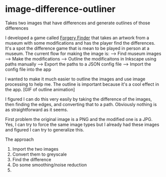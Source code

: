 # image-difference-outliner
Takes two images that have differences and generate outlines of those differences 

I developed a game called [Forgery Finder]("") that takes an artwork from a museum with some modifications and has the player find the differences. It's a spot the difference game that is mean to be played in person at a museum. The current flow for making the image is: 
--> Find museum images
--> Make the modifications
--> Outline the modificaitons in Inkscape using paths manually
--> Export the paths to a JSON config file
--> Import the config file into the app


I wanted to make it much easier to outline the images and use image processing to help me. The outline is important because it's a cool effect in the app. 
[GIF of outline animation]

I figured I can do this very easily by taking the difference of the images, then finding the edges, and converting that to a path. Obviously nothing is as straightforward as it seems. 

First problem the original image is a PNG and the modified one is a JPG. Yes, I can try to force the same image types but I already had these images and figured I can try to generalize this. 

The approach

1. Import the two images
2. Convert them to greyscale
3. Find the difference
4. Do some smoothing/noise reduction
5. 
